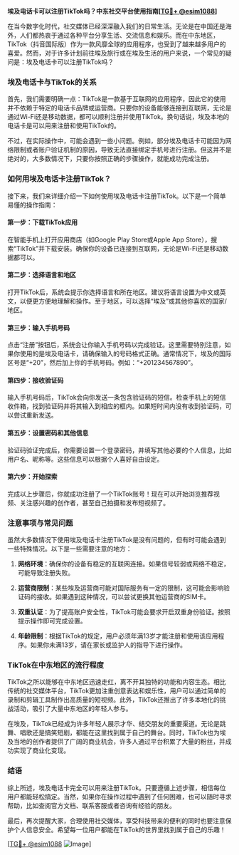 **埃及电话卡可以注册TikTok吗？中东社交平台使用指南[[TG💪+ @esim1088](https://t.me/s/esim1088)]**

在当今数字化时代，社交媒体已经深深融入我们的日常生活。无论是在中国还是海外，人们都热衷于通过各种平台分享生活、交流信息和娱乐。而在中东地区，TikTok（抖音国际版）作为一款风靡全球的应用程序，也受到了越来越多用户的喜爱。然而，对于许多计划前往埃及旅行或在埃及生活的用户来说，一个常见的疑问是：埃及电话卡可以注册TikTok吗？

### 埃及电话卡与TikTok的关系

首先，我们需要明确一点：TikTok是一款基于互联网的应用程序，因此它的使用并不依赖于特定的电话卡品牌或运营商。只要你的设备能够连接到互联网，无论是通过Wi-Fi还是移动数据，都可以顺利注册并使用TikTok。换句话说，埃及本地的电话卡是可以用来注册和使用TikTok的。

不过，在实际操作中，可能会遇到一些小问题。例如，部分埃及电话卡可能因为网络限制或者账户验证机制的原因，导致无法直接绑定手机号进行注册。但这并不是绝对的，大多数情况下，只要你按照正确的步骤操作，就能成功完成注册。

### 如何用埃及电话卡注册TikTok？

接下来，我们来详细介绍一下如何使用埃及电话卡注册TikTok。以下是一个简单易懂的操作指南：

#### 第一步：下载TikTok应用
在智能手机上打开应用商店（如Google Play Store或Apple App Store），搜索“TikTok”并下载安装。确保你的设备已连接到互联网，无论是Wi-Fi还是移动数据都可以。

#### 第二步：选择语言和地区
打开TikTok后，系统会提示你选择语言和所在地区。建议将语言设置为中文或英文，以便更方便地理解和操作。至于地区，可以选择“埃及”或其他你喜欢的国家/地区。

#### 第三步：输入手机号码
点击“注册”按钮后，系统会让你输入手机号码以完成验证。这里需要特别注意，如果你使用的是埃及电话卡，请确保输入的号码格式正确。通常情况下，埃及的国际区号是“+20”，然后加上你的手机号码。例如：“+201234567890”。

#### 第四步：接收验证码
输入手机号码后，TikTok会向你发送一条包含验证码的短信。检查手机上的短信收件箱，找到验证码并将其输入到相应的框内。如果短时间内没有收到验证码，可以尝试重新发送。

#### 第五步：设置密码和其他信息
验证码验证完成后，你需要设置一个登录密码，并填写其他必要的个人信息，比如用户名、昵称等。这些信息可以根据个人喜好自由设定。

#### 第六步：开始探索
完成以上步骤后，你就成功注册了一个TikTok账号！现在可以开始浏览推荐视频、关注感兴趣的创作者，甚至自己拍摄和发布短视频了。

### 注意事项与常见问题

虽然大多数情况下使用埃及电话卡注册TikTok是没有问题的，但有时可能会遇到一些特殊情况。以下是一些需要注意的地方：

1. **网络环境**：确保你的设备有稳定的互联网连接。如果信号较弱或网络不稳定，可能导致注册失败。
   
2. **运营商限制**：某些埃及运营商可能对国际服务有一定的限制，这可能会影响验证码的接收。如果遇到这种情况，可以尝试更换其他运营商的SIM卡。

3. **双重认证**：为了提高账户安全性，TikTok可能会要求开启双重身份验证。按照提示操作即可完成设置。

4. **年龄限制**：根据TikTok的规定，用户必须年满13岁才能注册和使用该应用程序。如果你未满13岁，请在家长或监护人的指导下进行操作。

### TikTok在中东地区的流行程度

TikTok之所以能够在中东地区迅速走红，离不开其独特的功能和内容生态。相比传统的社交媒体平台，TikTok更加注重创意表达和娱乐性，用户可以通过简单的录制和剪辑工具制作出高质量的短视频。此外，TikTok还推出了许多本地化的挑战活动，吸引了大量中东地区的年轻人参与。

在埃及，TikTok已经成为许多年轻人展示才华、结交朋友的重要渠道。无论是跳舞、唱歌还是搞笑短剧，都能在这里找到属于自己的舞台。同时，TikTok也为埃及当地的创作者提供了广阔的商业机会，许多人通过平台积累了大量的粉丝，并成功实现了商业化变现。

### 结语

综上所述，埃及电话卡完全可以用来注册TikTok。只要遵循上述步骤，相信每位用户都能轻松搞定。当然，如果你在操作过程中遇到了任何困难，也可以随时寻求帮助，比如查阅官方文档、联系客服或者咨询有经验的朋友。

最后，再次提醒大家，合理使用社交媒体，享受科技带来的便利的同时也要注意保护个人信息安全。希望每一位用户都能在TikTok的世界里找到属于自己的乐趣！

[[TG💪+ @esim1088](https://t.me/s/esim1088) ![Image](https://i.postimg.cc/4NQfJmqS/Snipaste-2025-05-13-00-14-12.png)]